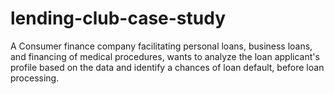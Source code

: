 # lending-club-case-study
A Consumer finance company facilitating personal loans, business loans, and financing of medical procedures, wants to analyze the loan applicant's profile based on the data and identify a chances of loan default, before loan processing.
